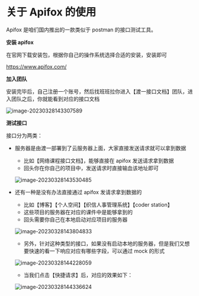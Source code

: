 # 关于 Apifox 的使用

Apifox 是咱们国内推出的一款类似于 postman 的接口测试工具。

**安装 apifox**

在官网下载安装包，根据你自己的操作系统选择合适的安装，安装即可

https://www.apifox.com/



**加入团队**

安装完毕后，自己注册一个账号，然后找班班拉你进入【渡一接口文档】团队，进入团队之后，你就能看到对应的接口文档

![image-20230328143307589](https://xiejie-typora.oss-cn-chengdu.aliyuncs.com/2023-03-28-063308.png)



**测试接口**

接口分为两类：

- 服务器是由渡一部署到了云服务器上面，大家直接发送请求就可以拿到数据

  - 比如【网络课程接口文档】，能够直接在 apifox 发送请求拿到数据
  - 回头你在你自己的项目中，发送请求时直接输血该地址即可

  ![image-20230328143530485](https://xiejie-typora.oss-cn-chengdu.aliyuncs.com/2023-03-28-063530.png)

- 还有一种是没有办法直接通过 apifox 发请求拿到数据的

  - 比如【博客】【个人空间】【织信人事管理系统】【coder station】
  - 这些项目的服务器在对应的课件中是能够拿到的
  - 回头需要你自己在本地启动对应项目的服务器

  ![image-20230328143804833](https://xiejie-typora.oss-cn-chengdu.aliyuncs.com/2023-03-28-063805.png)

  -  另外，针对这种类型的接口，如果没有启动本地的服务器，但是我们又想要快速的看一下响应对应有哪些字段，可以通过 mock 的形式

  ![image-20230328144228059](https://xiejie-typora.oss-cn-chengdu.aliyuncs.com/2023-03-28-064228.png)

  - 当我们点击【快捷请求】后，对应的效果如下：

  ![image-20230328144336624](https://xiejie-typora.oss-cn-chengdu.aliyuncs.com/2023-03-28-064336.png)


